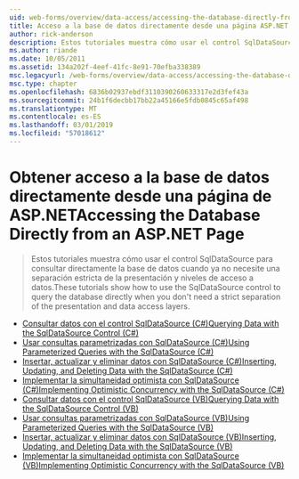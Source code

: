 ```yaml
---
uid: web-forms/overview/data-access/accessing-the-database-directly-from-an-aspnet-page/index
title: Acceso a la base de datos directamente desde una página ASP.NET | Microsoft Docs
author: rick-anderson
description: Estos tutoriales muestra cómo usar el control SqlDataSource para consultar directamente la base de datos cuando ya no necesite una separación estricta de la presentación y los datos...
ms.author: riande
ms.date: 10/05/2011
ms.assetid: 134a202f-4eef-41fc-8e91-70efba338389
msc.legacyurl: /web-forms/overview/data-access/accessing-the-database-directly-from-an-aspnet-page
msc.type: chapter
ms.openlocfilehash: 6836b02937ebdf3110390260633317e2d3fef43a
ms.sourcegitcommit: 24b1f6decbb17bb22a45166e5fdb0845c65af498
ms.translationtype: MT
ms.contentlocale: es-ES
ms.lasthandoff: 03/01/2019
ms.locfileid: "57018612"
---
```

<a name="accessing-the-database-directly-from-an-aspnet-page"></a><span data-ttu-id="51aa5-103">Obtener acceso a la base de datos directamente desde una página de ASP.NET</span><span class="sxs-lookup"><span data-stu-id="51aa5-103">Accessing the Database Directly from an ASP.NET Page</span></span>
====================
> <span data-ttu-id="51aa5-104">Estos tutoriales muestra cómo usar el control SqlDataSource para consultar directamente la base de datos cuando ya no necesite una separación estricta de la presentación y niveles de acceso a datos.</span><span class="sxs-lookup"><span data-stu-id="51aa5-104">These tutorials show how to use the SqlDataSource control to query the database directly when you don't need a strict separation of the presentation and data access layers.</span></span>


- [<span data-ttu-id="51aa5-105">Consultar datos con el control SqlDataSource (C#)</span><span class="sxs-lookup"><span data-stu-id="51aa5-105">Querying Data with the SqlDataSource Control (C#)</span></span>](querying-data-with-the-sqldatasource-control-cs.md)
- [<span data-ttu-id="51aa5-106">Usar consultas parametrizadas con SqlDataSource (C#)</span><span class="sxs-lookup"><span data-stu-id="51aa5-106">Using Parameterized Queries with the SqlDataSource (C#)</span></span>](using-parameterized-queries-with-the-sqldatasource-cs.md)
- [<span data-ttu-id="51aa5-107">Insertar, actualizar y eliminar datos con SqlDataSource (C#)</span><span class="sxs-lookup"><span data-stu-id="51aa5-107">Inserting, Updating, and Deleting Data with the SqlDataSource (C#)</span></span>](inserting-updating-and-deleting-data-with-the-sqldatasource-cs.md)
- [<span data-ttu-id="51aa5-108">Implementar la simultaneidad optimista con SqlDataSource (C#)</span><span class="sxs-lookup"><span data-stu-id="51aa5-108">Implementing Optimistic Concurrency with the SqlDataSource (C#)</span></span>](implementing-optimistic-concurrency-with-the-sqldatasource-cs.md)
- [<span data-ttu-id="51aa5-109">Consultar datos con el control SqlDataSource (VB)</span><span class="sxs-lookup"><span data-stu-id="51aa5-109">Querying Data with the SqlDataSource Control (VB)</span></span>](querying-data-with-the-sqldatasource-control-vb.md)
- [<span data-ttu-id="51aa5-110">Usar consultas parametrizadas con SqlDataSource (VB)</span><span class="sxs-lookup"><span data-stu-id="51aa5-110">Using Parameterized Queries with the SqlDataSource (VB)</span></span>](using-parameterized-queries-with-the-sqldatasource-vb.md)
- [<span data-ttu-id="51aa5-111">Insertar, actualizar y eliminar datos con SqlDataSource (VB)</span><span class="sxs-lookup"><span data-stu-id="51aa5-111">Inserting, Updating, and Deleting Data with the SqlDataSource (VB)</span></span>](inserting-updating-and-deleting-data-with-the-sqldatasource-vb.md)
- [<span data-ttu-id="51aa5-112">Implementar la simultaneidad optimista con SqlDataSource (VB)</span><span class="sxs-lookup"><span data-stu-id="51aa5-112">Implementing Optimistic Concurrency with the SqlDataSource (VB)</span></span>](implementing-optimistic-concurrency-with-the-sqldatasource-vb.md)
